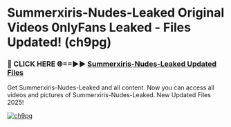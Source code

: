 # Summerxiris-Nudes-Leaked Original Videos 0nlyFans Leaked - Files Updated! (ch9pg)

<h3>🔴 CLICK HERE 🌐==►► <a href="https://tinyurl.com/4mcuefdz" rel="nofollow">Summerxiris-Nudes-Leaked Updated Files</a></h3>

Get Summerxiris-Nudes-Leaked and all content. Now you can access all videos and pictures of Summerxiris-Nudes-Leaked. New Updated Files 2025!

[![ch9pg](https://i.imgur.com/StAQSOY.gif)](https://tinyurl.com/4mcuefdz)
